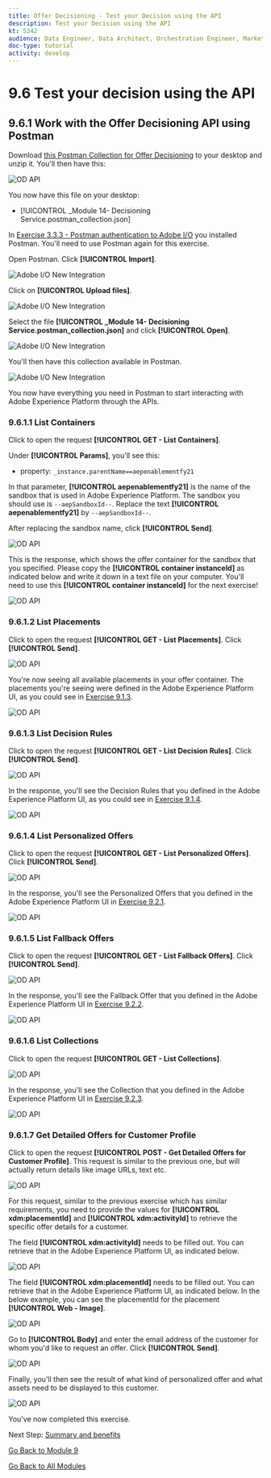 ```yaml
---
title: Offer Decisioning - Test your Decision using the API
description: Test your Decision using the API
kt: 5342
audience: Data Engineer, Data Architect, Orchestration Engineer, Marketer
doc-type: tutorial
activity: develop
---
```

# 9.6 Test your decision using the API

## 9.6.1 Work with the Offer Decisioning API using Postman

Download [this Postman Collection for Offer Decisioning](./../../assets/postman/postman_module14_offer-decisioning.zip) to your desktop and unzip it. You'll then have this:

![OD API](./images/unzip.png)

You now have this file on your desktop:

- [!UICONTROL _Module 14- Decisioning Service.postman_collection.json]

In [Exercise 3.3.3 - Postman authentication to Adobe I/O](./../../modules/module3/ex3.md) you installed Postman. You'll need to use Postman again for this exercise.

Open Postman. Click **[!UICONTROL Import]**.

![Adobe I/O New Integration](./images/postmanui.png)

Click on **[!UICONTROL Upload files]**.

![Adobe I/O New Integration](./images/pm1.png)

Select the file **[!UICONTROL _Module 14- Decisioning Service.postman_collection.json]** and click **[!UICONTROL Open]**.

![Adobe I/O New Integration](./images/pm2.png)

You'll then have this collection available in Postman.

![Adobe I/O New Integration](./images/pm3.png)

You now have everything you need in Postman to start interacting with Adobe Experience Platform through the APIs.

### 9.6.1.1 List Containers

Click to open the request **[!UICONTROL GET - List Containers]**. 

Under **[!UICONTROL Params]**, you'll see this: 

- property: `_instance.parentName==aepenablementfy21`

In that parameter, **[!UICONTROL aepenablementfy21]** is the name of the sandbox that is used in Adobe Experience Platform. The sandbox you should use is `--aepSandboxId--`. Replace the text **[!UICONTROL aepenablementfy21]** by `--aepSandboxId--`.

After replacing the sandbox name, click **[!UICONTROL Send]**.

![OD API](./images/api2.png)

This is the response, which shows the offer container for the sandbox that you specified. Please copy the **[!UICONTROL container instanceId]** as indicated below and write it down in a text file on your computer. You'll need to use this **[!UICONTROL container instanceId]** for the next exercise!

![OD API](./images/api3.png)

### 9.6.1.2 List Placements

Click to open the request **[!UICONTROL GET - List Placements]**. Click **[!UICONTROL Send]**.

![OD API](./images/api4.png)

You're now seeing all available placements in your offer container. The placements you're seeing were defined in the Adobe Experience Platform UI, as you could see in [Exercise 9.1.3](./ex1.md).

![OD API](./images/api5.png)

### 9.6.1.3 List Decision Rules

Click to open the request **[!UICONTROL GET - List Decision Rules]**. Click **[!UICONTROL Send]**.

![OD API](./images/api6.png)

In the response, you'll see the Decision Rules that you defined in the Adobe Experience Platform UI, as you could see in [Exercise 9.1.4](./ex1.md).

![OD API](./images/api7.png)

### 9.6.1.4 List Personalized Offers

Click to open the request **[!UICONTROL GET - List Personalized Offers]**. Click **[!UICONTROL Send]**.

![OD API](./images/api8.png)

In the response, you'll see the Personalized Offers that you defined in the Adobe Experience Platform UI in [Exercise 9.2.1](./ex2.md).

![OD API](./images/api9.png)

### 9.6.1.5 List Fallback Offers

Click to open the request **[!UICONTROL GET - List Fallback Offers]**. Click **[!UICONTROL Send]**.

![OD API](./images/api10.png)

In the response, you'll see the Fallback Offer that you defined in the Adobe Experience Platform UI in [Exercise 9.2.2](./ex2.md).

![OD API](./images/api11.png)

### 9.6.1.6 List Collections

Click to open the request **[!UICONTROL GET - List Collections]**.

![OD API](./images/api12.png)

In the response, you'll see the Collection that you defined in the Adobe Experience Platform UI in [Exercise 9.2.3](./ex2.md).

![OD API](./images/api13.png)

### 9.6.1.7 Get Detailed Offers for Customer Profile

Click to open the request **[!UICONTROL POST - Get Detailed Offers for Customer Profile]**. This request is similar to the previous one, but will actually return details like image URLs, text etc.

![OD API](./images/api23.png)

For this request, similar to the previous exercise which has similar requirements, you need to provide the values for **[!UICONTROL xdm:placementId]** and **[!UICONTROL xdm:activityId]** to retrieve the specific offer details for a customer.

The field **[!UICONTROL xdm:activityId]** needs to be filled out. You can retrieve that in the Adobe Experience Platform UI, as indicated below.

![OD API](./images/activityid.png)

The field **[!UICONTROL xdm:placementId]** needs to be filled out. You can retrieve that in the Adobe Experience Platform UI, as indicated below. In the below example, you can see the placementId for the placement **[!UICONTROL Web - Image]**.

![OD API](./images/placementid.png)

Go to **[!UICONTROL Body]** and enter the email address of the customer for whom you'd like to request an offer. Click **[!UICONTROL Send]**.

![OD API](./images/api24.png)

Finally, you'll then see the result of what kind of personalized offer and what assets need to be displayed to this customer.

![OD API](./images/api25.png)

You've now completed this exercise.

Next Step: [Summary and benefits](./summary.md)

[Go Back to Module 9](./offer-decisioning.md)

[Go Back to All Modules](./../../overview.md)
